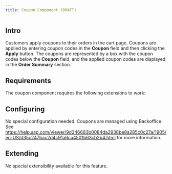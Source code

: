 ```yaml
---
title: Coupon Component (DRAFT)
---
```


## Intro
Customers apply coupons to their orders in the cart page. Coupons are applied by entering coupon codes in the **Coupon** field and then clicking the **Apply** button. The coupons are represented by a box with the coupon codes below the **Coupon** field, and the applied coupon codes are displayed in the **Order Summary** section. 

## Requirements
The coupon component requires the following extensions to work:

## Configuring
No special configuration needed.
Coupons are managed using Backoffice. See https://help.sap.com/viewer/9d346683b0084da2938be8a285c0c27a/1905/en-US/d35c247bac2d4c91a6ca4501b63cb2b4.html for more information.

## Extending
No special extensibility available for this feature. 

